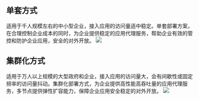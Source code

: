 ## 单套方式
适用于千人规模左右的中小型企业，接入应用的访问量适中稳定。单套部署方案，在合理控制企业成本的同时，为企业提供稳定的应用代理服务，帮助企业有效的管控和防护企业应用，安全的对外开放。
![](https://main.qcloudimg.com/raw/bb4777fa41bd7f75dc1501bd6019bf3c.png)
## 集群化方式
适用于万人以上规模的大型政府和企业，接入应用的访问量大，会有间歇性或固定频率的访问量抖动。集群化部署方式，为企业提供高性能高吞吐量的应用代理服务，多节点提供弹性扩容能力，保障企业应用安全稳定的对外开放。
![](https://main.qcloudimg.com/raw/15b8a32188f9eb948680a11a25df4cb6.png)


